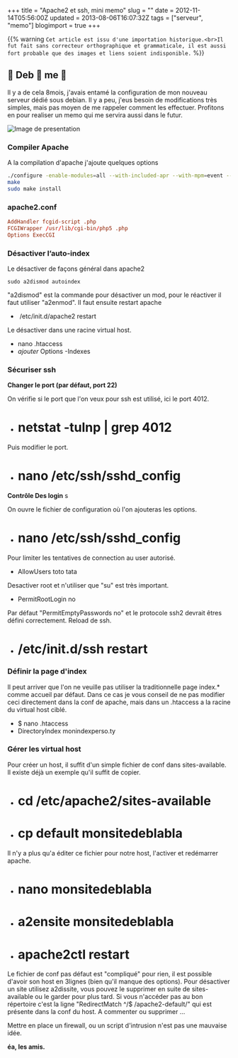 +++
title = "Apache2 et ssh, mini memo"
slug = ""
date = 2012-11-14T05:56:00Z
updated = 2013-08-06T16:07:32Z
tags = ["serveur", "memo"]
blogimport = true
+++

{{% warning `Cet article est issu d'une importation historique.<br>Il fut fait sans correcteur orthographique et grammaticale, il est aussi fort probable que des images et liens soient indisponible.` %}}

## 🙈 Deb 🙉 me 🙊

Il y a de cela 8mois, j'avais entamé la configuration de mon nouveau serveur dédié sous debian. Il y a peu, j'eus besoin de modifications très simples, mais pas moyen de me rappeler comment les effectuer. Profitons en pour realiser un memo qui me servira aussi dans le futur.

![Image de presentation](/images/www.lafermeduweb.net-images-billets-2009-01-debian_topBillet.png "")

### Compiler Apache 
A la compilation d'apache j'ajoute quelques options
```sh
./configure -enable-modules=all --with-included-apr --with-mpm=event --enable-rewrite --enable-headers --enable-deflate --enable-fcgid 
make
sudo make install
```

### apache2.conf
```conf
AddHandler fcgid-script .php
FCGIWrapper /usr/lib/cgi-bin/php5 .php
Options ExecCGI
```

### Désactiver l’auto-index 
Le désactiver de façons général dans apache2
```
sudo a2dismod autoindex
```

"a2dismod" est la commande pour désactiver un mod, pour le réactiver il faut utiliser "a2enmod". Il faut ensuite restart apache
-  /etc/init.d/apache2 restart

Le désactiver dans une racine virtual host.
- nano .htaccess
- _ajouter_ Options -Indexes

### Sécuriser ssh 
 **Changer le port (par défaut, port 22)**

On vérifie si le port que l'on veux pour ssh est utilisé, ici le port 4012.

- # netstat -tulnp | grep 4012

Puis modifier le port.

- # nano /etc/ssh/sshd_config

**Contrôle Des login** s

On ouvre le fichier de configuration où l'on ajouteras les options.

- # nano /etc/ssh/sshd_config

Pour limiter les tentatives de connection au user autorisé.

- AllowUsers toto tata

Desactiver root et n'utiliser que "su" est très important.

- PermitRootLogin no

Par défaut "PermitEmptyPasswords no" et le protocole ssh2 devrait êtres défini correctement. Reload de ssh.

- # /etc/init.d/ssh restart

### Définir la page d'index
Il peut arriver que l'on ne veuille pas utiliser la traditionnelle page index.* comme accueil par défaut. Dans ce cas je vous conseil de ne pas modifier ceci directement dans la conf de apache, mais dans un .htaccess a la racine du virtual host ciblé.

- $ nano .htaccess
- DirectoryIndex monindexperso.ty

### Gérer les virtual host
Pour créer un host, il suffit d'un simple fichier de conf dans sites-available. Il existe déjà un exemple qu'il suffit de copier.

- # cd /etc/apache2/sites-available
- # cp default monsitedeblabla

Il n'y a plus qu'a éditer ce fichier pour notre host, l'activer et redémarrer apache.

- # nano monsitedeblabla
- # a2ensite monsitedeblabla
- # apache2ctl restart

Le fichier de conf pas défaut est "compliqué" pour rien, il est possible d'avoir son host en 3lignes (bien qu'il manque des options). Pour désactiver un site utilisez a2dissite, vous pouvez le supprimer en suite de sites-available ou le garder pour plus tard. Si vous n'accéder pas au bon répertoire c'est la ligne "RedirectMatch ^/$ /apache2-default/" qui est présente dans la conf du host. A commenter ou supprimer ...

Mettre en place un firewall, ou un script d'intrusion n'est pas une mauvaise idée.

**éa, les amis.**
